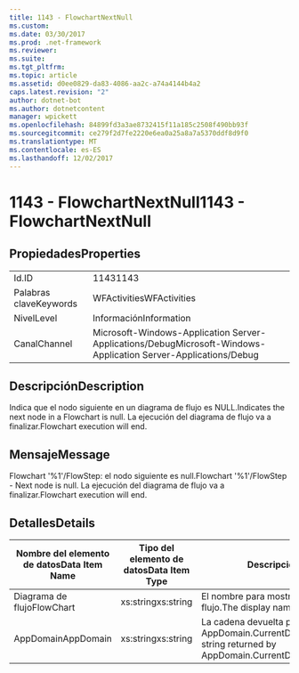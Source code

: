 ```yaml
---
title: 1143 - FlowchartNextNull
ms.custom: 
ms.date: 03/30/2017
ms.prod: .net-framework
ms.reviewer: 
ms.suite: 
ms.tgt_pltfrm: 
ms.topic: article
ms.assetid: d0ee0829-da83-4086-aa2c-a74a4144b4a2
caps.latest.revision: "2"
author: dotnet-bot
ms.author: dotnetcontent
manager: wpickett
ms.openlocfilehash: 84899fd3a3ae8732415f11a185c2508f490bb93f
ms.sourcegitcommit: ce279f2d7fe2220e6ea0a25a8a7a5370ddf8d9f0
ms.translationtype: MT
ms.contentlocale: es-ES
ms.lasthandoff: 12/02/2017
---
```

# <a name="1143---flowchartnextnull"></a><span data-ttu-id="cfb2a-102">1143 - FlowchartNextNull</span><span class="sxs-lookup"><span data-stu-id="cfb2a-102">1143 - FlowchartNextNull</span></span>
## <a name="properties"></a><span data-ttu-id="cfb2a-103">Propiedades</span><span class="sxs-lookup"><span data-stu-id="cfb2a-103">Properties</span></span>  
  
|||  
|-|-|  
|<span data-ttu-id="cfb2a-104">Id.</span><span class="sxs-lookup"><span data-stu-id="cfb2a-104">ID</span></span>|<span data-ttu-id="cfb2a-105">1143</span><span class="sxs-lookup"><span data-stu-id="cfb2a-105">1143</span></span>|  
|<span data-ttu-id="cfb2a-106">Palabras clave</span><span class="sxs-lookup"><span data-stu-id="cfb2a-106">Keywords</span></span>|<span data-ttu-id="cfb2a-107">WFActivities</span><span class="sxs-lookup"><span data-stu-id="cfb2a-107">WFActivities</span></span>|  
|<span data-ttu-id="cfb2a-108">Nivel</span><span class="sxs-lookup"><span data-stu-id="cfb2a-108">Level</span></span>|<span data-ttu-id="cfb2a-109">Información</span><span class="sxs-lookup"><span data-stu-id="cfb2a-109">Information</span></span>|  
|<span data-ttu-id="cfb2a-110">Canal</span><span class="sxs-lookup"><span data-stu-id="cfb2a-110">Channel</span></span>|<span data-ttu-id="cfb2a-111">Microsoft-Windows-Application Server-Applications/Debug</span><span class="sxs-lookup"><span data-stu-id="cfb2a-111">Microsoft-Windows-Application Server-Applications/Debug</span></span>|  
  
## <a name="description"></a><span data-ttu-id="cfb2a-112">Descripción</span><span class="sxs-lookup"><span data-stu-id="cfb2a-112">Description</span></span>  
 <span data-ttu-id="cfb2a-113">Indica que el nodo siguiente en un diagrama de flujo es NULL.</span><span class="sxs-lookup"><span data-stu-id="cfb2a-113">Indicates the next node in a Flowchart is null.</span></span> <span data-ttu-id="cfb2a-114">La ejecución del diagrama de flujo va a finalizar.</span><span class="sxs-lookup"><span data-stu-id="cfb2a-114">Flowchart execution will end.</span></span>  
  
## <a name="message"></a><span data-ttu-id="cfb2a-115">Mensaje</span><span class="sxs-lookup"><span data-stu-id="cfb2a-115">Message</span></span>  
 <span data-ttu-id="cfb2a-116">Flowchart '%1'/FlowStep: el nodo siguiente es null.</span><span class="sxs-lookup"><span data-stu-id="cfb2a-116">Flowchart '%1'/FlowStep - Next node is null.</span></span> <span data-ttu-id="cfb2a-117">La ejecución del diagrama de flujo va a finalizar.</span><span class="sxs-lookup"><span data-stu-id="cfb2a-117">Flowchart execution will end.</span></span>  
  
## <a name="details"></a><span data-ttu-id="cfb2a-118">Detalles</span><span class="sxs-lookup"><span data-stu-id="cfb2a-118">Details</span></span>  
  
|<span data-ttu-id="cfb2a-119">Nombre del elemento de datos</span><span class="sxs-lookup"><span data-stu-id="cfb2a-119">Data Item Name</span></span>|<span data-ttu-id="cfb2a-120">Tipo del elemento de datos</span><span class="sxs-lookup"><span data-stu-id="cfb2a-120">Data Item Type</span></span>|<span data-ttu-id="cfb2a-121">Descripción</span><span class="sxs-lookup"><span data-stu-id="cfb2a-121">Description</span></span>|  
|--------------------|--------------------|-----------------|  
|<span data-ttu-id="cfb2a-122">Diagrama de flujo</span><span class="sxs-lookup"><span data-stu-id="cfb2a-122">FlowChart</span></span>|<span data-ttu-id="cfb2a-123">xs:string</span><span class="sxs-lookup"><span data-stu-id="cfb2a-123">xs:string</span></span>|<span data-ttu-id="cfb2a-124">El nombre para mostrar del diagrama de flujo.</span><span class="sxs-lookup"><span data-stu-id="cfb2a-124">The display name of the FlowChart.</span></span>|  
|<span data-ttu-id="cfb2a-125">AppDomain</span><span class="sxs-lookup"><span data-stu-id="cfb2a-125">AppDomain</span></span>|<span data-ttu-id="cfb2a-126">xs:string</span><span class="sxs-lookup"><span data-stu-id="cfb2a-126">xs:string</span></span>|<span data-ttu-id="cfb2a-127">La cadena devuelta por AppDomain.CurrentDomain.FriendlyName.</span><span class="sxs-lookup"><span data-stu-id="cfb2a-127">The string returned by AppDomain.CurrentDomain.FriendlyName.</span></span>|
